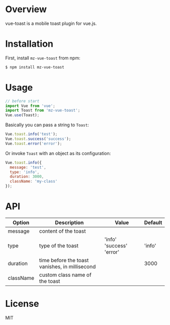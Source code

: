 # Overview
vue-toast is a mobile toast plugin for vue.js.

# Installation
First, install `mz-vue-toast` from npm:
```bash
$ npm install mz-vue-toast
```

# Usage
```Javascript
// before start
import Vue from 'vue';
import Toast from 'mz-vue-toast';
Vue.use(Toast);

```
Basically you can pass a string to `Toast`:
```Javascript
Vue.toast.info('test');
Vue.toast.success('success');
Vue.toast.error('error');
```
Or invoke `Toast` with an object as its configuration:
```Javascript
Vue.toast.info({
  message: 'test',
  type: 'info',
  duration: 3000,
  className: 'my-class'
});

```

# API
| Option    | Description                                    | Value                   | Default  |
|-----------|------------------------------------------------|-------------------------|----------|
| message   | content of the toast                           |                         |          |
| type      | type of the toast                              | 'info' 'success' 'error'| 'info'   | 
| duration  | time before the toast vanishes, in millisecond |                         | 3000     |
| className | custom class name of the toast                 |                         |          |

# License
MIT